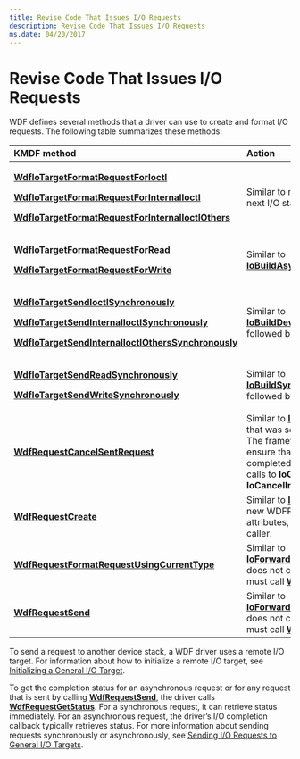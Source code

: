 ```yaml
---
title: Revise Code That Issues I/O Requests
description: Revise Code That Issues I/O Requests
ms.date: 04/20/2017
---
```


# Revise Code That Issues I/O Requests


WDF defines several methods that a driver can use to create and format I/O requests. The following table summarizes these methods:

<table>
<colgroup>
<col width="50%" />
<col width="50%" />
</colgroup>
<thead>
<tr class="header">
<th align="left">KMDF method</th>
<th align="left">Action</th>
</tr>
</thead>
<tbody>
<tr class="odd">
<td align="left"><p><a href="/windows-hardware/drivers/ddi/wdfiotarget/nf-wdfiotarget-wdfiotargetformatrequestforioctl" data-raw-source="[&lt;strong&gt;WdfIoTargetFormatRequestForIoctl&lt;/strong&gt;](/windows-hardware/drivers/ddi/wdfiotarget/nf-wdfiotarget-wdfiotargetformatrequestforioctl)"><strong>WdfIoTargetFormatRequestForIoctl</strong></a></p>
<p><a href="/windows-hardware/drivers/ddi/wdfiotarget/nf-wdfiotarget-wdfiotargetformatrequestforinternalioctl" data-raw-source="[&lt;strong&gt;WdfIoTargetFormatRequestForInternalIoctl&lt;/strong&gt;](/windows-hardware/drivers/ddi/wdfiotarget/nf-wdfiotarget-wdfiotargetformatrequestforinternalioctl)"><strong>WdfIoTargetFormatRequestForInternalIoctl</strong></a></p>
<p><a href="/windows-hardware/drivers/ddi/wdfiotarget/nf-wdfiotarget-wdfiotargetformatrequestforinternalioctlothers" data-raw-source="[&lt;strong&gt;WdfIoTargetFormatRequestForInternalIoctlOthers&lt;/strong&gt;](/windows-hardware/drivers/ddi/wdfiotarget/nf-wdfiotarget-wdfiotargetformatrequestforinternalioctlothers)"><strong>WdfIoTargetFormatRequestForInternalIoctlOthers</strong></a></p></td>
<td align="left">Similar to manually formatting the next I/O stack location.</td>
</tr>
<tr class="even">
<td align="left"><p><a href="/windows-hardware/drivers/ddi/wdfiotarget/nf-wdfiotarget-wdfiotargetformatrequestforread" data-raw-source="[&lt;strong&gt;WdfIoTargetFormatRequestForRead&lt;/strong&gt;](/windows-hardware/drivers/ddi/wdfiotarget/nf-wdfiotarget-wdfiotargetformatrequestforread)"><strong>WdfIoTargetFormatRequestForRead</strong></a></p>
<p><a href="/windows-hardware/drivers/ddi/wdfiotarget/nf-wdfiotarget-wdfiotargetformatrequestforwrite" data-raw-source="[&lt;strong&gt;WdfIoTargetFormatRequestForWrite&lt;/strong&gt;](/windows-hardware/drivers/ddi/wdfiotarget/nf-wdfiotarget-wdfiotargetformatrequestforwrite)"><strong>WdfIoTargetFormatRequestForWrite</strong></a></p></td>
<td align="left">Similar to <a href="/windows-hardware/drivers/ddi/wdm/nf-wdm-iobuildasynchronousfsdrequest" data-raw-source="[&lt;strong&gt;IoBuildAsynchronousFsdRequest&lt;/strong&gt;](/windows-hardware/drivers/ddi/wdm/nf-wdm-iobuildasynchronousfsdrequest)"><strong>IoBuildAsynchronousFsdRequest</strong></a>.</td>
</tr>
<tr class="odd">
<td align="left"><p><a href="/windows-hardware/drivers/ddi/wdfiotarget/nf-wdfiotarget-wdfiotargetsendioctlsynchronously" data-raw-source="[&lt;strong&gt;WdfIoTargetSendIoctlSynchronously&lt;/strong&gt;](/windows-hardware/drivers/ddi/wdfiotarget/nf-wdfiotarget-wdfiotargetsendioctlsynchronously)"><strong>WdfIoTargetSendIoctlSynchronously</strong></a></p>
<p><a href="/windows-hardware/drivers/ddi/wdfiotarget/nf-wdfiotarget-wdfiotargetsendinternalioctlsynchronously" data-raw-source="[&lt;strong&gt;WdfIoTargetSendInternalIoctlSynchronously&lt;/strong&gt;](/windows-hardware/drivers/ddi/wdfiotarget/nf-wdfiotarget-wdfiotargetsendinternalioctlsynchronously)"><strong>WdfIoTargetSendInternalIoctlSynchronously</strong></a></p>
<p><a href="/windows-hardware/drivers/ddi/wdfiotarget/nf-wdfiotarget-wdfiotargetsendinternalioctlotherssynchronously" data-raw-source="[&lt;strong&gt;WdfIoTargetSendInternalIoctlOthersSynchronously&lt;/strong&gt;](/windows-hardware/drivers/ddi/wdfiotarget/nf-wdfiotarget-wdfiotargetsendinternalioctlotherssynchronously)"><strong>WdfIoTargetSendInternalIoctlOthersSynchronously</strong></a></p></td>
<td align="left">Similar to <a href="/windows-hardware/drivers/ddi/wdm/nf-wdm-iobuilddeviceiocontrolrequest" data-raw-source="[&lt;strong&gt;IoBuildDeviceIoControlRequest&lt;/strong&gt;](/windows-hardware/drivers/ddi/wdm/nf-wdm-iobuilddeviceiocontrolrequest)"><strong>IoBuildDeviceIoControlRequest</strong></a>, followed by <a href="/windows-hardware/drivers/ddi/wdm/nf-wdm-iocalldriver" data-raw-source="[&lt;strong&gt;IoCallDriver&lt;/strong&gt;](/windows-hardware/drivers/ddi/wdm/nf-wdm-iocalldriver)"><strong>IoCallDriver</strong></a>.</td>
</tr>
<tr class="even">
<td align="left"><p><a href="/windows-hardware/drivers/ddi/wdfiotarget/nf-wdfiotarget-wdfiotargetsendreadsynchronously" data-raw-source="[&lt;strong&gt;WdfIoTargetSendReadSynchronously&lt;/strong&gt;](/windows-hardware/drivers/ddi/wdfiotarget/nf-wdfiotarget-wdfiotargetsendreadsynchronously)"><strong>WdfIoTargetSendReadSynchronously</strong></a></p>
<p><a href="/windows-hardware/drivers/ddi/wdfiotarget/nf-wdfiotarget-wdfiotargetsendwritesynchronously" data-raw-source="[&lt;strong&gt;WdfIoTargetSendWriteSynchronously&lt;/strong&gt;](/windows-hardware/drivers/ddi/wdfiotarget/nf-wdfiotarget-wdfiotargetsendwritesynchronously)"><strong>WdfIoTargetSendWriteSynchronously</strong></a></p></td>
<td align="left">Similar to <a href="/windows-hardware/drivers/ddi/wdm/nf-wdm-iobuildsynchronousfsdrequest" data-raw-source="[&lt;strong&gt;IoBuildSynchronousFsdRequest&lt;/strong&gt;](/windows-hardware/drivers/ddi/wdm/nf-wdm-iobuildsynchronousfsdrequest)"><strong>IoBuildSynchronousFsdRequest</strong></a>, followed by <a href="/windows-hardware/drivers/ddi/wdm/nf-wdm-iocalldriver" data-raw-source="[&lt;strong&gt;IoCallDriver&lt;/strong&gt;](/windows-hardware/drivers/ddi/wdm/nf-wdm-iocalldriver)"><strong>IoCallDriver</strong></a>.</td>
</tr>
<tr class="odd">
<td align="left"><p><a href="/windows-hardware/drivers/ddi/wdfrequest/nf-wdfrequest-wdfrequestcancelsentrequest" data-raw-source="[&lt;strong&gt;WdfRequestCancelSentRequest&lt;/strong&gt;](/windows-hardware/drivers/ddi/wdfrequest/nf-wdfrequest-wdfrequestcancelsentrequest)"><strong>WdfRequestCancelSentRequest</strong></a></p></td>
<td align="left">Similar to <a href="/windows-hardware/drivers/ddi/wdm/nf-wdm-iocancelirp" data-raw-source="[&lt;strong&gt;IoCancelIrp&lt;/strong&gt;](/windows-hardware/drivers/ddi/wdm/nf-wdm-iocancelirp)"><strong>IoCancelIrp</strong></a> for a PIRP that was sent with <a href="/windows-hardware/drivers/ddi/wdm/nf-wdm-iocalldriver" data-raw-source="[&lt;strong&gt;IoCallDriver&lt;/strong&gt;](/windows-hardware/drivers/ddi/wdm/nf-wdm-iocalldriver)"><strong>IoCallDriver</strong></a>. The framework provides locks to ensure that the PIRP is not completed or freed between the calls to <strong>IoCallDriver</strong> and <strong>IoCancelIrp</strong>.</td>
</tr>
<tr class="even">
<td align="left"><a href="/windows-hardware/drivers/ddi/wdfrequest/nf-wdfrequest-wdfrequestcreate" data-raw-source="[&lt;strong&gt;WdfRequestCreate&lt;/strong&gt;](/windows-hardware/drivers/ddi/wdfrequest/nf-wdfrequest-wdfrequestcreate)"><strong>WdfRequestCreate</strong></a></td>
<td align="left">Similar to <a href="/windows-hardware/drivers/ddi/wdm/nf-wdm-ioallocateirp" data-raw-source="[&lt;strong&gt;IoAllocateIrp&lt;/strong&gt;](/windows-hardware/drivers/ddi/wdm/nf-wdm-ioallocateirp)"><strong>IoAllocateIrp</strong></a>. Creates a new WDFREQUEST object, sets attributes, and returns handle to caller.</td>
</tr>
<tr class="odd">
<td align="left"><a href="/windows-hardware/drivers/ddi/wdfrequest/nf-wdfrequest-wdfrequestformatrequestusingcurrenttype" data-raw-source="[&lt;strong&gt;WdfRequestFormatRequestUsingCurrentType&lt;/strong&gt;](/windows-hardware/drivers/ddi/wdfrequest/nf-wdfrequest-wdfrequestformatrequestusingcurrenttype)"><strong>WdfRequestFormatRequestUsingCurrentType</strong></a></td>
<td align="left">Similar to <a href="/windows-hardware/drivers/ddi/wdm/nf-wdm-ioforwardirpsynchronously" data-raw-source="[&lt;strong&gt;IoForwardIrpSynchronously&lt;/strong&gt;](/windows-hardware/drivers/ddi/wdm/nf-wdm-ioforwardirpsynchronously)"><strong>IoForwardIrpSynchronously</strong></a> but does not call <a href="/windows-hardware/drivers/ddi/wdm/nf-wdm-iocalldriver" data-raw-source="[&lt;strong&gt;IoCallDriver&lt;/strong&gt;](/windows-hardware/drivers/ddi/wdm/nf-wdm-iocalldriver)"><strong>IoCallDriver</strong></a>; driver must call <a href="/windows-hardware/drivers/ddi/wdfrequest/nf-wdfrequest-wdfrequestsend" data-raw-source="[&lt;strong&gt;WdfRequestSend&lt;/strong&gt;](/windows-hardware/drivers/ddi/wdfrequest/nf-wdfrequest-wdfrequestsend)"><strong>WdfRequestSend</strong></a>.</td>
</tr>
<tr class="even">
<td align="left"><a href="/windows-hardware/drivers/ddi/wdfrequest/nf-wdfrequest-wdfrequestsend" data-raw-source="[&lt;strong&gt;WdfRequestSend&lt;/strong&gt;](/windows-hardware/drivers/ddi/wdfrequest/nf-wdfrequest-wdfrequestsend)"><strong>WdfRequestSend</strong></a></td>
<td align="left">Similar to <a href="/windows-hardware/drivers/ddi/wdm/nf-wdm-ioforwardirpsynchronously" data-raw-source="[&lt;strong&gt;IoForwardIrpSynchronously&lt;/strong&gt;](/windows-hardware/drivers/ddi/wdm/nf-wdm-ioforwardirpsynchronously)"><strong>IoForwardIrpSynchronously</strong></a> but does not call <a href="/windows-hardware/drivers/ddi/wdm/nf-wdm-iocalldriver" data-raw-source="[&lt;strong&gt;IoCallDriver&lt;/strong&gt;](/windows-hardware/drivers/ddi/wdm/nf-wdm-iocalldriver)"><strong>IoCallDriver</strong></a>; driver must call <a href="/windows-hardware/drivers/ddi/wdfrequest/nf-wdfrequest-wdfrequestsend" data-raw-source="[&lt;strong&gt;WdfRequestSend&lt;/strong&gt;](/windows-hardware/drivers/ddi/wdfrequest/nf-wdfrequest-wdfrequestsend)"><strong>WdfRequestSend</strong></a>.</td>
</tr>
</tbody>
</table>

 

To send a request to another device stack, a WDF driver uses a remote I/O target. For information about how to initialize a remote I/O target, see [Initializing a General I/O Target](initializing-a-general-i-o-target.md).

To get the completion status for an asynchronous request or for any request that is sent by calling [**WdfRequestSend**](/windows-hardware/drivers/ddi/wdfrequest/nf-wdfrequest-wdfrequestsend), the driver calls [**WdfRequestGetStatus**](/windows-hardware/drivers/ddi/wdfrequest/nf-wdfrequest-wdfrequestgetstatus). For a synchronous request, it can retrieve status immediately. For an asynchronous request, the driver’s I/O completion callback typically retrieves status. For more information about sending requests synchronously or asynchronously, see [Sending I/O Requests to General I/O Targets](sending-i-o-requests-to-general-i-o-targets.md).

